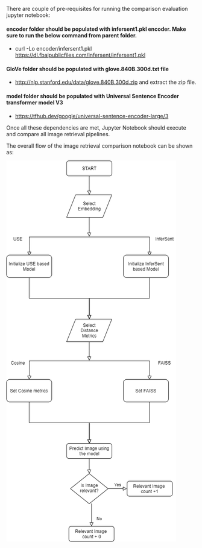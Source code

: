 There are couple of pre-requisites for running the comparison evaluation jupyter notebook:
#### encoder folder should be populated with infersent1.pkl encoder. Make sure to run the below command from parent folder. ####
  - curl -Lo encoder/infersent1.pkl https://dl.fbaipublicfiles.com/infersent/infersent1.pkl
#### GloVe folder should be populated with glove.840B.300d.txt file ####
  - http://nlp.stanford.edu/data/glove.840B.300d.zip and extract the zip file.
#### model folder should be populated with Universal Sentence Encoder transformer model V3 ####
  - https://tfhub.dev/google/universal-sentence-encoder-large/3
  
Once all these dependencies are met, Jupyter Notebook should execute and compare all image retrieval pipelines.

The overall flow of the image retrieval comparison notebook can be shown as:

![Flow](flowchart.png)


